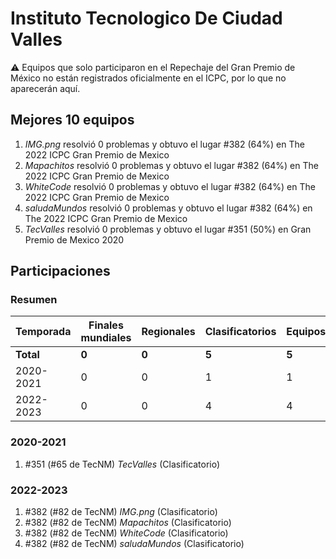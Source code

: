 # Instituto Tecnologico De Ciudad Valles

:warning: Equipos que solo participaron en el Repechaje del Gran Premio de México no están registrados oficialmente en el ICPC, por lo que no aparecerán aquí.

## Mejores 10 equipos

1. _IMG.png_ resolvió 0 problemas y obtuvo el lugar #382 (64%) en The 2022 ICPC Gran Premio de Mexico
1. _Mapachitos_ resolvió 0 problemas y obtuvo el lugar #382 (64%) en The 2022 ICPC Gran Premio de Mexico
1. _WhiteCode_ resolvió 0 problemas y obtuvo el lugar #382 (64%) en The 2022 ICPC Gran Premio de Mexico
1. _saludaMundos_ resolvió 0 problemas y obtuvo el lugar #382 (64%) en The 2022 ICPC Gran Premio de Mexico
1. _TecValles_ resolvió 0 problemas y obtuvo el lugar #351 (50%) en Gran Premio de Mexico 2020

## Participaciones

### Resumen

| Temporada | Finales mundiales | Regionales | Clasificatorios | Equipos |
| --- | --- | --- | --- | --- |
| **Total** | **0** | **0** | **5** | **5** |
| 2020-2021 | 0 | 0 | 1 | 1 |
| 2022-2023 | 0 | 0 | 4 | 4 |

### 2020-2021

1. #351 (#65 de TecNM) _TecValles_ (Clasificatorio)

### 2022-2023

1. #382 (#82 de TecNM) _IMG.png_ (Clasificatorio)
1. #382 (#82 de TecNM) _Mapachitos_ (Clasificatorio)
1. #382 (#82 de TecNM) _WhiteCode_ (Clasificatorio)
1. #382 (#82 de TecNM) _saludaMundos_ (Clasificatorio)



